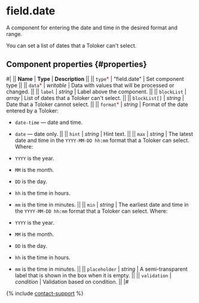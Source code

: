 # field.date

A component for entering the date and time in the desired format and range.

You can set a list of dates that a Toloker can't select.

## Component properties {#properties}

#|
|| **Name** | **Type** | **Description** ||
|| `type`<span style="color: red">\*</span> | "field.date" | Set component type ||
|| `data`<span style="color: red">\*</span> | _writable_ | Data with values that will be processed or changed. ||
|| `label` | _string_ | Label above the component. ||
|| `blockList` | _array_ | List of dates that a Toloker can't select. ||
|| `blockList[]` | _string_ | Date that a Toloker cannot select. ||
|| `format`<span style="color: red">\*</span> | _string_ | Format of the date entered by a Toloker:

- `date-time` — date and time.
- `date` — date only.
  ||
  || `hint` | _string_ | Hint text. ||
  || `max` | _string_ | The latest date and time in the `YYYY-MM-DD hh:mm` format that a Toloker can select. Where:

- `YYYY` is the year.
- `MM` is the month.
- `DD` is the day.
- `hh` is the time in hours.
- `mm` is the time in minutes.
  ||
  || `min` | _string_ | The earliest date and time in the `YYYY-MM-DD hh:mm` format that a Toloker can select. Where:

- `YYYY` is the year.
- `MM` is the month.
- `DD` is the day.
- `hh` is the time in hours.
- `mm` is the time in minutes.
  ||
  || `placeholder` | _string_ | A semi-transparent label that is shown in the box when it is empty. ||
  || `validation` | _condition_ | Validation based on condition. ||
  |#

{% include [contact-support](../_includes/contact-support.md) %}
